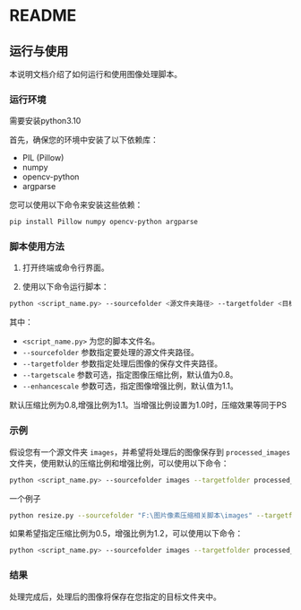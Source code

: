 # README

## 运行与使用

本说明文档介绍了如何运行和使用图像处理脚本。

### 运行环境
需要安装python3.10

首先，确保您的环境中安装了以下依赖库：

- PIL (Pillow)
- numpy
- opencv-python
- argparse

您可以使用以下命令来安装这些依赖：

```bash
pip install Pillow numpy opencv-python argparse
```

### 脚本使用方法

1. 打开终端或命令行界面。

2. 使用以下命令运行脚本：

```bash
python <script_name.py> --sourcefolder <源文件夹路径> --targetfolder <目标文件夹路径> [--targetscale <压缩比例>] [--enhancescale <增强比例>]
```

其中：
- `<script_name.py>` 为您的脚本文件名。
- `--sourcefolder` 参数指定要处理的源文件夹路径。
- `--targetfolder` 参数指定处理后图像的保存文件夹路径。
- `--targetscale` 参数可选，指定图像压缩比例，默认值为0.8。
- `--enhancescale` 参数可选，指定图像增强比例，默认值为1.1。

默认压缩比例为0.8,增强比例为1.1。当增强比例设置为1.0时，压缩效果等同于PS 
### 示例

假设您有一个源文件夹 `images`，并希望将处理后的图像保存到 `processed_images` 文件夹，使用默认的压缩比例和增强比例，可以使用以下命令：

```bash
python <script_name.py> --sourcefolder images --targetfolder processed_images
```
一个例子
```bash
python resize.py --sourcefolder "F:\图片像素压缩相关脚本\images" --targetfolder "F:\图片像素压缩相关脚本\新建文件夹" --targetscale 0.5 --enhancescale 1.1

```

如果希望指定压缩比例为0.5，增强比例为1.2，可以使用以下命令：

```bash
python <script_name.py> --sourcefolder images --targetfolder processed_images --targetscale 0.5 --enhancescale 1.2
```

### 结果

处理完成后，处理后的图像将保存在您指定的目标文件夹中。
